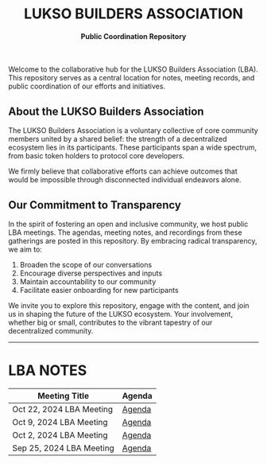 <div align="center">

# LUKSO BUILDERS ASSOCIATION
#### Public Coordination Repository

</div>

</br>

Welcome to the collaborative hub for the LUKSO Builders Association (LBA). This repository serves as a central location for notes, meeting records, and public coordination of our efforts and initiatives.

## About the LUKSO Builders Association

The LUKSO Builders Association is a voluntary collective of core community members united by a shared belief: the strength of a decentralized ecosystem lies in its participants. These participants span a wide spectrum, from basic token holders to protocol core developers.

We firmly believe that collaborative efforts can achieve outcomes that would be impossible through disconnected individual endeavors alone.

## Our Commitment to Transparency

In the spirit of fostering an open and inclusive community, we host public LBA meetings. The agendas, meeting notes, and recordings from these gatherings are posted in this repository. By embracing radical transparency, we aim to:

1. Broaden the scope of our conversations
2. Encourage diverse perspectives and inputs
3. Maintain accountability to our community
4. Facilitate easier onboarding for new participants

We invite you to explore this repository, engage with the content, and join us in shaping the future of the LUKSO ecosystem. Your involvement, whether big or small, contributes to the vibrant tapestry of our decentralized community.

---

# LBA NOTES

| Meeting Title | Agenda |
|--------------|--------|
| Oct 22, 2024 LBA Meeting | [Agenda](Meeting-Notes/Meeting-4.md) |
| Oct 9, 2024 LBA Meeting | [Agenda](Meeting-Notes/Meeting-3.md) |
| Oct 2, 2024 LBA Meeting | [Agenda](Meeting-Notes/Meeting-2.md) |
| Sep 25, 2024 LBA Meeting | [Agenda](Meeting-Notes/Meeting-1.md) |
